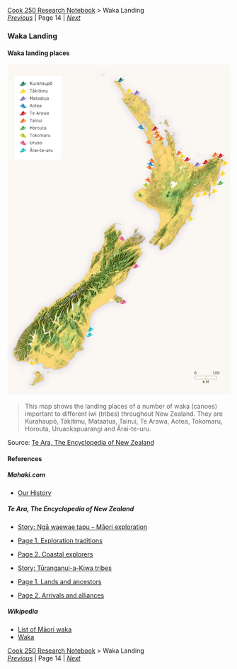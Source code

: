 [Cook 250 Research Notebook](../) > Waka Landing  
*[Previous](../p13-new-zealand/)* | Page 14 | *[Next](../p15-first-encounters/)*
### Waka Landing

#### Waka landing places

![Waka landing places](pictures/100x148-WxHmm-waka-landing.jpg)

> This map shows the landing places of a number of waka (canoes)
> important to different iwi (tribes) throughout New Zealand.
> They are Kurahaupō, Tākitimu, Mataatua, Tainui, Te Arawa,
> Aotea, Tokomaru, Horouta, Uruaokapuarangi and Ārai-te-uru.

Source: [Te Ara, The Encyclopedia of New Zealand](https://teara.govt.nz/en/interactive/14130/waka-landing-places)  

#### References

##### Mahaki.com

* [Our History](https://www.mahaki.com/our-history.html)

##### Te Ara, The Encyclopedia of New Zealand

* [Story: Ngā waewae tapu – Māori exploration](https://teara.govt.nz/en/nga-waewae-tapu-maori-exploration)
* [Page 1. Exploration traditions](https://teara.govt.nz/en/nga-waewae-tapu-maori-exploration/page-1)
* [Page 2. Coastal explorers](https://teara.govt.nz/en/nga-waewae-tapu-maori-exploration/page-2)

* [Story: Tūranganui-a-Kiwa tribes](https://teara.govt.nz/en/turanganui-a-kiwa-tribes)
* [Page 1. Lands and ancestors](https://teara.govt.nz/en/turanganui-a-kiwa-tribes/page-1)
* [Page 2. Arrivals and alliances](https://teara.govt.nz/en/turanganui-a-kiwa-tribes/page-2)

##### Wikipedia

* [List of Māori waka](https://en.wikipedia.org/wiki/List_of_M%C4%81ori_waka)
* [Waka](https://en.wikipedia.org/wiki/Waka_(canoe))

[Cook 250 Research Notebook](../) > Waka Landing  
*[Previous](../p13-new-zealand/)* | Page 14 | *[Next](../p15-first-encounters/)*
